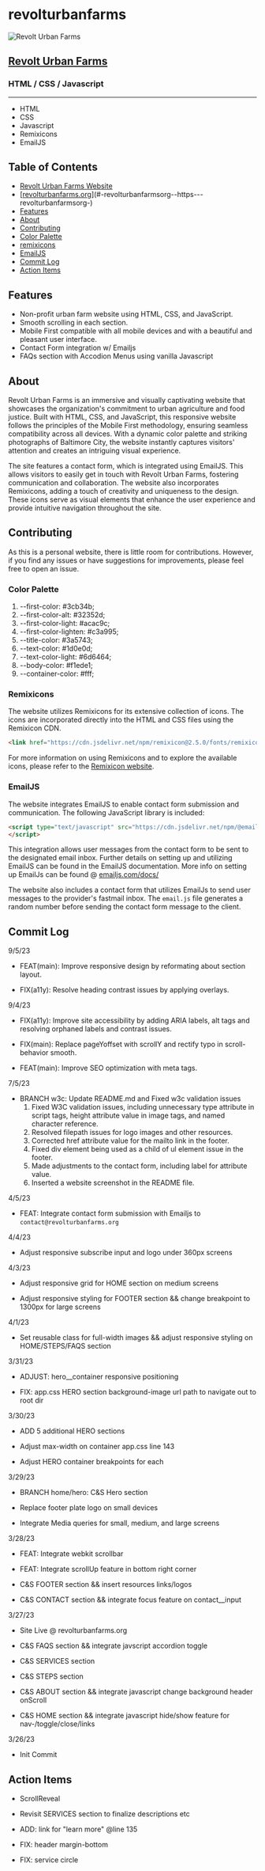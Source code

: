 # revolturbanfarms

![Revolt Urban Farms](images/RUFscreenshot.png)

## [Revolt Urban Farms](https://revolturbanfarms.org)

### HTML / CSS / Javascript

---

- HTML
- CSS
- Javascript
- Remixicons
- EmailJS

## Table of Contents

- [Revolt Urban Farms Website](#revolt-urban-farms)
- [[revolturbanfarms.org](https://revolturbanfarms.org)](#-revolturbanfarmsorg--https---revolturbanfarmsorg-)
- [Features](#features)
- [About](#about)
- [Contributing](#contributing)
- [Color Palette](#color-palette)
- [remixicons](#remixicons)
- [EmailJS](#emailjs)
- [Commit Log](#commit-log)
- [Action Items](#action-items)

## Features

- Non-profit urban farm website using HTML, CSS, and JavaScript.
- Smooth scrolling in each section.
- Mobile First compatible with all mobile devices and with a beautiful and pleasant user interface.
- Contact Form integration w/ Emailjs
- FAQs section with Accodion Menus using vanilla Javascript

## About

Revolt Urban Farms is an immersive and visually captivating website that showcases the organization's commitment to urban agriculture and food justice. Built with HTML, CSS, and JavaScript, this responsive website follows the principles of the Mobile First methodology, ensuring seamless compatibility across all devices. With a dynamic color palette and striking photographs of Baltimore City, the website instantly captures visitors' attention and creates an intriguing visual experience.

The site features a contact form, which is integrated using EmailJS. This allows visitors to easily get in touch with Revolt Urban Farms, fostering communication and collaboration. The website also incorporates Remixicons, adding a touch of creativity and uniqueness to the design. These icons serve as visual elements that enhance the user experience and provide intuitive navigation throughout the site.

## Contributing

As this is a personal website, there is little room for contributions. However, if you find any issues or have suggestions for improvements, please feel free to open an issue.

### Color Palette

  1. --first-color: #3cb34b;
  2. --first-color-alt: #32352d;
  3. --first-color-light: #acac9c;
  4. --first-color-lighten: #c3a995;
  5. --title-color: #3a5743;
  6. --text-color: #1d0e0d;
  7. --text-color-light: #6d6464;
  8. --body-color: #f1ede1;
  9. --container-color: #fff;

### Remixicons

The website utilizes Remixicons for its extensive collection of icons. The icons are incorporated directly into the HTML and CSS files using the Remixicon CDN.

```html
<link href="https://cdn.jsdelivr.net/npm/remixicon@2.5.0/fonts/remixicon.css" rel="stylesheet">
```

For more information on using Remixicons and to explore the available icons, please refer to the [Remixicon website](https://remixicon.com/).

### EmailJS

The website integrates EmailJS to enable contact form submission and communication. The following JavaScript library is included:

```html
<script type="text/javascript" src="https://cdn.jsdelivr.net/npm/@emailjs/browser@3/dist/email.min.js">
</script>
```

This integration allows user messages from the contact form to be sent to the designated email inbox. Further details on setting up and utilizing EmailJS can be found in the EmailJS documentation. More info on setting up EmailJs can be found @ [emailjs.com/docs/](https://www.emailjs.com/docs/)

The website also includes a contact form that utilizes EmailJs to send user messages to the provider's fastmail inbox. The `email.js` file generates a random number before sending the contact form message to the client.

## Commit Log

9/5/23

- FEAT(main): Improve responsive design by reformating about section layout.

- FIX(a11y): Resolve heading contrast issues by applying overlays.

9/4/23

- FIX(a11y): Improve site accessibility by adding ARIA labels, alt tags and resolving orphaned labels and contrast issues.

- FIX(main): Replace pageYoffset with scrollY and rectify typo in scroll-behavior smooth.

- FEAT(main): Improve SEO optimization with meta tags.

7/5/23

- BRANCH w3c: Update README.md and Fixed w3c validation issues
   1. Fixed W3C validation issues, including unnecessary type attribute in script tags, height attribute value in image tags, and named character reference.
   2. Resolved filepath issues for logo images and other resources.
   3. Corrected href attribute value for the mailto link in the footer.
   4. Fixed div element being used as a child of ul element issue in the footer.
   5. Made adjustments to the contact form, including label for attribute value.
   6. Inserted a website screenshot in the README file.

4/5/23

- FEAT: Integrate contact form submission with Emailjs to `contact@revolturbanfarms.org`

4/4/23

- Adjust responsive subscribe input and logo under 360px screens

4/3/23

- Adjust responsive grid for HOME section on medium screens

- Adjust responsive styling for FOOTER section && change breakpoint to 1300px for large screens

4/1/23

- Set reusable class for full-width images && adjust responsive styling on HOME/STEPS/FAQS section

3/31/23

- ADJUST: hero__container responsive positioning

- FIX: app.css HERO section background-image url path to navigate out to root dir

3/30/23

- ADD 5 additional HERO sections

- Adjust max-width on container app.css line 143

- Adjust HERO container breakpoints for each

3/29/23

- BRANCH home/hero: C&S Hero section

- Replace footer plate logo on small devices

- Integrate Media queries for small, medium, and large screens

3/28/23

- FEAT: Integrate webkit scrollbar

- FEAT: Integrate scrollUp feature in bottom right corner

- C&S FOOTER section && insert resources links/logos

- C&S CONTACT section && integrate focus feature on contact__input

3/27/23

- Site Live @ revolturbanfarms.org

- C&S FAQS section && integrate javscript accordion toggle

- C&S SERVICES section

- C&S STEPS section

- C&S ABOUT section && integrate javascript change background header onScroll

- C&S HOME section && integrate javascript hide/show feature for nav-/toggle/close/links

3/26/23

- Init Commit

## Action Items

- ScrollReveal

- Revisit SERVICES section to finalize descriptions etc

- ADD: link for "learn more" @line 135

- FIX: header margin-bottom

- FIX: service circle
